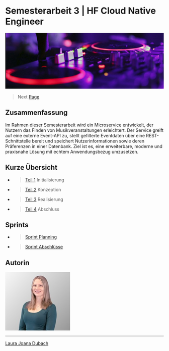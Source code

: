 # Semesterarbeit 3 | HF Cloud Native Engineer

![Titelbild](Pictures/Titelbild.jpg)

> Next [Page](https://lauradubach.github.io/Semesterarbeit3/Sites/Teil%201%20Initialisierung.html)

## Zusammenfassung

Im Rahmen dieser Semesterarbeit wird ein Microservice entwickelt, der Nutzern das Finden von Musikveranstaltungen erleichtert. Der Service greift auf eine externe Event-API zu, stellt gefilterte Eventdaten über eine REST-Schnittstelle bereit und speichert Nutzerinformationen sowie deren Präferenzen in einer Datenbank. Ziel ist es, eine erweiterbare, moderne und praxisnahe Lösung mit echtem Anwendungsbezug umzusetzen.

## Kurze Übersicht

- > [Teil 1](https://lauradubach.github.io/Semesterarbeit3/Sites/Teil%201%20Initialisierung.html) Initialisierung
- > [Teil 2](https://lauradubach.github.io/Semesterarbeit3/Sites/Teil%202%20Konzeption.html) Konzeption
- > [Teil 3](https://lauradubach.github.io/Semesterarbeit3/Sites/Teil%203%20Realisierung.html) Realisierung
- > [Teil 4](https://lauradubach.github.io/Semesterarbeit3/Sites/Teil%204%20Abschluss.html) Abschluss

## Sprints

- > [Sprint Planning](https://lauradubach.github.io/Semesterarbeit3/Sprints/Sprint%20Planning.html)
- > [Sprint Abschlüsse](https://lauradubach.github.io/Semesterarbeit3/Sprints/Sprint%20Abschl%C3%BCsse.html)

## Autorin

![Autorin](Pictures/Autorin.jpg)

---
[Laura Joana Dubach](https://github.com/lauradubach)